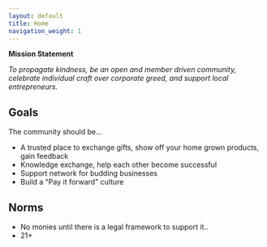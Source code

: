 ```yaml
---
layout: default
title: Home
navigation_weight: 1
---
```


**Mission Statement**

_To propagate kindness, be an open and member driven community, celebrate individual craft over corporate greed, and support local entrepreneurs._


## Goals

The community should be…



* A trusted place to exchange gifts, show off your home grown products, gain feedback
* Knowledge exchange, help each other become successful
* Support network for budding businesses 
* Build a "Pay it forward" culture


## Norms



* No monies until there is a legal framework to support it..
* 21+